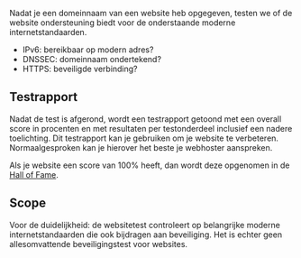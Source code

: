 Nadat je een domeinnaam van een website heb opgegeven, testen we of de website ondersteuning biedt voor de onderstaande moderne internetstandaarden.

* IPv6: bereikbaar op modern adres?
* DNSSEC: domeinnaam ondertekend?
* HTTPS: beveiligde verbinding?

## Testrapport
Nadat de test is afgerond, wordt een testrapport getoond met een overall score in procenten en met resultaten per testonderdeel inclusief een nadere toelichting. Dit testrapport kan je gebruiken om je website te verbeteren. Normaalgesproken kan je hierover het beste je webhoster aanspreken.

Als je website een score van 100% heeft, dan wordt deze opgenomen in de [Hall of Fame](/halloffame/). 

## Scope
Voor de duidelijkheid: de websitetest controleert op belangrijke moderne internetstandaarden die ook bijdragen aan beveiliging. Het is echter geen allesomvattende beveiligingstest voor websites.
